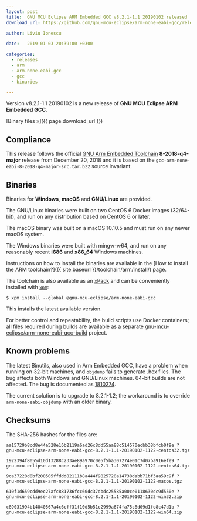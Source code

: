 ```yaml
---
layout: post
title:  GNU MCU Eclipse ARM Embedded GCC v8.2.1-1.1 20190102 released
download_url: https://github.com/gnu-mcu-eclipse/arm-none-eabi-gcc/releases/tag/v8.2.1-1.1/

author: Liviu Ionescu

date:   2019-01-03 20:39:00 +0300

categories:
  - releases
  - arm
  - arm-none-eabi-gcc
  - gcc
  - binaries

---
```


Version v8.2.1-1.1 20190102 is a new release of **GNU MCU Eclipse ARM Embedded GCC**.

[Binary files »]({{ page.download_url }})

## Compliance

This release follows the official 
[GNU Arm Embedded Toolchain](https://developer.arm.com/open-source/gnu-toolchain/gnu-rm) 
**8-2018-q4-major** release from December 20, 2018 and it is based on the 
`gcc-arm-none-eabi-8-2018-q4-major-src.tar.bz2` source invariant.

## Binaries

Binaries for **Windows**, **macOS** and **GNU/Linux** are provided.

The GNU/Linux binaries were built on two CentOS 6 Docker images (32/64-bit), 
and run on any distribution based on CentOS 6 or later.

The macOS binary was built on a macOS 10.10.5 and must run on any newer 
macOS system.

The Windows binaries were built with mingw-w64, and run on any reasonably 
recent **i686** and **x86_64** Windows machines.

Instructions on how to install the binaries are available in the 
[How to install the ARM toolchain?]({{ site.baseurl }}/toolchain/arm/install/)
page.

The toolchain is also available as an 
[xPack](https://www.npmjs.com/package/@gnu-mcu-eclipse/arm-none-eabi-gcc) 
and can be conveniently installed with 
[`xpm`](https://www.npmjs.com/package/xpm):

```console
$ xpm install --global @gnu-mcu-eclipse/arm-none-eabi-gcc
```

This installs the latest available version.

For better control and repeatability, the build scripts use Docker containers; 
all files required during builds are available as a separate 
[gnu-mcu-eclipse/arm-none-eabi-gcc-build](https://github.com/gnu-mcu-eclipse/arm-none-eabi-gcc-build)
project. 

## Known problems

The latest Binutils, also used in Arm Embedded GCC, have a problem when running on 32-bit machines, and `objdump` fails to generate .hex files. The bug affects both Windows and GNU/Linux machines. 64-bit builds are not affected. The bug is documented as [1810274](https://bugs.launchpad.net/gcc-arm-embedded/+bug/1810274).

The current solution is to upgrade to 8.2.1-1.2; the workaround is to 
override `arm-none-eabi-objdump` with an older binary.

## Checksums

The SHA-256 hashes for the files are:

```console
aa15729b8cd8e44a528e16b2119a6ad26c8dd55aa88c514570ecbb38bfcb0f9e ?
gnu-mcu-eclipse-arm-none-eabi-gcc-8.2.1-1.1-20190102-1122-centos32.tgz

1922394f8055d10d13288c233ae89a970c0e5f5ba307274e01c7d07ba916efe9 ?
gnu-mcu-eclipse-arm-none-eabi-gcc-8.2.1-1.1-20190102-1122-centos64.tgz

9ca37228d8bf200505ffddd82111b8a444f9825720a14738dabb71bf3aa59c9f ?
gnu-mcu-eclipse-arm-none-eabi-gcc-8.2.1-1.1-20190102-1122-macos.tgz

610f1d659cdd9ec27afc881736fcc60dc37dbdc25585a00ce0118630dc9d550e ?
gnu-mcu-eclipse-arm-none-eabi-gcc-8.2.1-1.1-20190102-1122-win32.zip

c89031994b14840567a4c6cff31f10d5b51c2999a674fa75c8d09d1fe8c47d1b ?
gnu-mcu-eclipse-arm-none-eabi-gcc-8.2.1-1.1-20190102-1122-win64.zip
```
